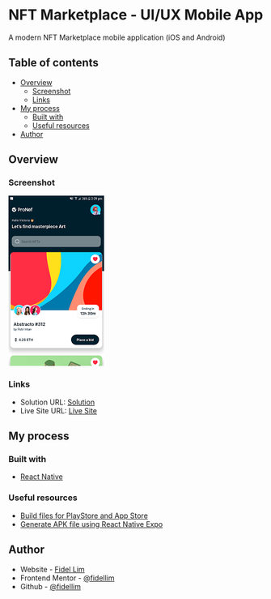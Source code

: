 # NFT Marketplace - UI/UX Mobile App

A modern NFT Marketplace mobile application (iOS and Android)

## Table of contents

- [Overview](#overview)
  - [Screenshot](#screenshot)
  - [Links](#links)
- [My process](#my-process)
  - [Built with](#built-with)
  - [Useful resources](#useful-resources)
- [Author](#author)

## Overview

### Screenshot

![Solution Mobile](/assets/solution_mobile.png)

### Links

- Solution URL: [Solution](https://github.com/fidellim/Calculator-FEM)
- Live Site URL: [Live Site](https://calculator-fem-fidellim.netlify.app/)

## My process

### Built with

- [React Native](https://reactnative.dev/)

### Useful resources

- [Build files for PlayStore and App Store](https://expo.dev/eas)
- [Generate APK file using React Native Expo](https://dev.to/chinmaymhatre/how-to-generate-apk-using-react-native-expo-kae)

## Author

- Website - [Fidel Lim](https://fidellim-portfolio.netlify.app/)
- Frontend Mentor - [@fidellim](https://www.frontendmentor.io/profile/fidellim)
- Github - [@fidellim](https://github.com/fidellim)
